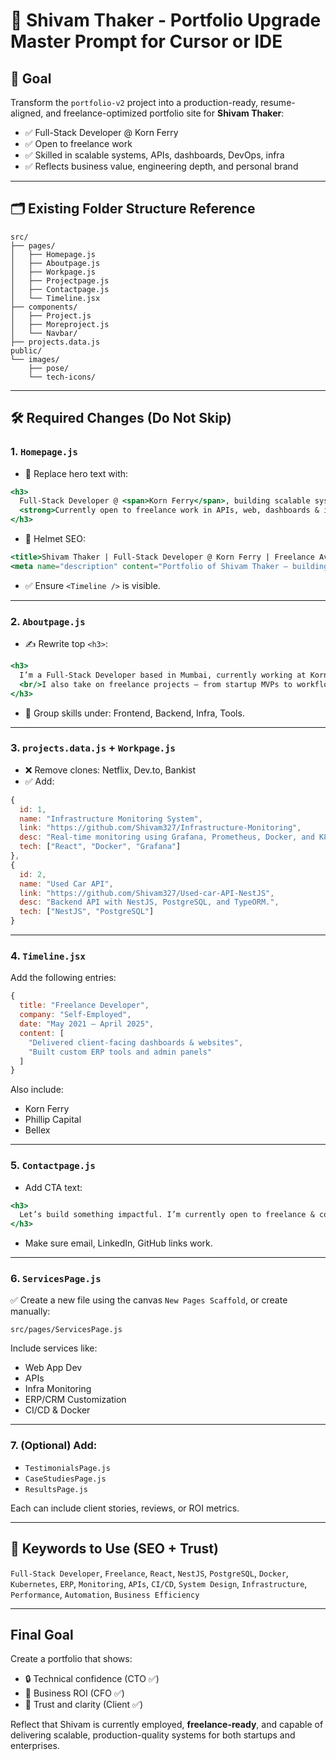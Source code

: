 # 🧠 Shivam Thaker - Portfolio Upgrade Master Prompt for Cursor or IDE

## 🎯 Goal
Transform the `portfolio-v2` project into a production-ready, resume-aligned, and freelance-optimized portfolio site for **Shivam Thaker**:

- ✅ Full-Stack Developer @ Korn Ferry
- ✅ Open to freelance work
- ✅ Skilled in scalable systems, APIs, dashboards, DevOps, infra
- ✅ Reflects business value, engineering depth, and personal brand

---

## 🗂️ Existing Folder Structure Reference
```
src/
├── pages/
│   ├── Homepage.js
│   ├── Aboutpage.js
│   ├── Workpage.js
│   ├── Projectpage.js
│   ├── Contactpage.js
│   └── Timeline.jsx
├── components/
│   ├── Project.js
│   ├── Moreproject.js
│   └── Navbar/
├── projects.data.js
public/
└── images/
    ├── pose/
    └── tech-icons/
```

---

## 🛠️ Required Changes (Do Not Skip)

### 1. `Homepage.js`
- 🔁 Replace hero text with:
```jsx
<h3>
  Full-Stack Developer @ <span>Korn Ferry</span>, building scalable systems from Mumbai, India.<br/>
  <strong>Currently open to freelance work in APIs, web, dashboards & infra.</strong>
</h3>
```
- 🎯 Helmet SEO:
```jsx
<title>Shivam Thaker | Full-Stack Developer @ Korn Ferry | Freelance Available</title>
<meta name="description" content="Portfolio of Shivam Thaker — building production-grade systems, APIs, dashboards, and infra tooling." />
```
- ✅ Ensure `<Timeline />` is visible.

---

### 2. `Aboutpage.js`
- ✍️ Rewrite top `<h3>`:
```jsx
<h3>
  I’m a Full-Stack Developer based in Mumbai, currently working at Korn Ferry. I specialize in scalable systems, API development, infrastructure monitoring, and ERP solutions.
  <br/>I also take on freelance projects — from startup MVPs to workflow automation tools.
</h3>
```
- 🧠 Group skills under: Frontend, Backend, Infra, Tools.

---

### 3. `projects.data.js` + `Workpage.js`
- ❌ Remove clones: Netflix, Dev.to, Bankist
- ✅ Add:
```js
{
  id: 1,
  name: "Infrastructure Monitoring System",
  link: "https://github.com/Shivam327/Infrastructure-Monitoring",
  desc: "Real-time monitoring using Grafana, Prometheus, Docker, and K8s.",
  tech: ["React", "Docker", "Grafana"]
},
{
  id: 2,
  name: "Used Car API",
  link: "https://github.com/Shivam327/Used-car-API-NestJS",
  desc: "Backend API with NestJS, PostgreSQL, and TypeORM.",
  tech: ["NestJS", "PostgreSQL"]
}
```

---

### 4. `Timeline.jsx`
Add the following entries:
```js
{
  title: "Freelance Developer",
  company: "Self-Employed",
  date: "May 2021 – April 2025",
  content: [
    "Delivered client-facing dashboards & websites",
    "Built custom ERP tools and admin panels"
  ]
}
```
Also include:
- Korn Ferry
- Phillip Capital
- Bellex

---

### 5. `Contactpage.js`
- Add CTA text:
```jsx
<h3>
  Let’s build something impactful. I’m currently open to freelance & contract-based projects in web, backend, and infra.
</h3>
```
- Make sure email, LinkedIn, GitHub links work.

---

### 6. `ServicesPage.js`
✅ Create a new file using the canvas `New Pages Scaffold`, or create manually:
```
src/pages/ServicesPage.js
```
Include services like:
- Web App Dev
- APIs
- Infra Monitoring
- ERP/CRM Customization
- CI/CD & Docker

---

### 7. (Optional) Add:
- `TestimonialsPage.js`
- `CaseStudiesPage.js`
- `ResultsPage.js`

Each can include client stories, reviews, or ROI metrics.

---

## 🧠 Keywords to Use (SEO + Trust)
`Full-Stack Developer`, `Freelance`, `React`, `NestJS`, `PostgreSQL`, `Docker`, `Kubernetes`, `ERP`, `Monitoring`, `APIs`, `CI/CD`, `System Design`, `Infrastructure`, `Performance`, `Automation`, `Business Efficiency`

---

## Final Goal
Create a portfolio that shows:
- 🔒 Technical confidence (CTO ✅)
- 💼 Business ROI (CFO ✅)
- 💬 Trust and clarity (Client ✅)

Reflect that Shivam is currently employed, **freelance-ready**, and capable of delivering scalable, production-quality systems for both startups and enterprises.
